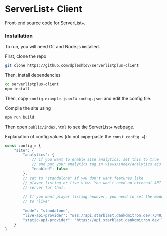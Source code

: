 # ServerList+ Client

Front-end source code for ServerList+.

### Installation

To run, you will need Git and Node.js installed.

First, clone the repo

```bash
git clone https://github.com/dpleshkov/serverlistplus-client
```

Then, install dependencies

```bash
cd serverlistplus-client
npm install
```

Then, copy `config.example.json` to `config.json` and edit the config
file.

Compile the site using

```bash
npm run build
```

Then open `public/index.html` to see the ServerList+ webpage.

Explanation of config values (do not copy-paste the `const config =`):

```js
const config = {
    "site": {
        "analytics": {
            // if you want to enable site analytics, set this to true
            // and put your analytics tag in views/index/analytics.ejs
            "enabled": false
        },
        // set to "standalone" if you don't want features like
        // player listing or live view. You won't need an external API
        // server for that. 
        
        // If you want player listing however, you need to set the mode 
        // to "live"
        
        "mode": "standalone",
        "live-api-provider": "wss://api.starblast.dankdmitron.dev:7340/",
        "static-api-provider": "https://api.starblast.dankdmitron.dev:7340/"
    }
}
```